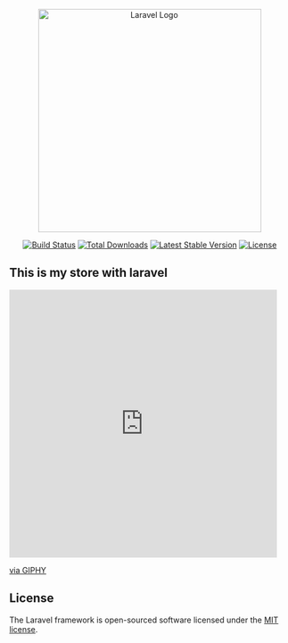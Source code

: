 <p align="center"><a href="https://laravel.com" target="_blank"><img src="https://raw.githubusercontent.com/laravel/art/master/logo-lockup/5%20SVG/2%20CMYK/1%20Full%20Color/laravel-logolockup-cmyk-red.svg" width="400" alt="Laravel Logo"></a></p>

<p align="center">
<a href="https://github.com/laravel/framework/actions"><img src="https://github.com/laravel/framework/workflows/tests/badge.svg" alt="Build Status"></a>
<a href="https://packagist.org/packages/laravel/framework"><img src="https://img.shields.io/packagist/dt/laravel/framework" alt="Total Downloads"></a>
<a href="https://packagist.org/packages/laravel/framework"><img src="https://img.shields.io/packagist/v/laravel/framework" alt="Latest Stable Version"></a>
<a href="https://packagist.org/packages/laravel/framework"><img src="https://img.shields.io/packagist/l/laravel/framework" alt="License"></a>
</p>

## This is my store with laravel

<iframe src="https://giphy.com/embed/giXLnhxp60zEEIkq8K" width="480" height="480" frameBorder="0" class="giphy-embed" allowFullScreen></iframe><p><a href="https://giphy.com/gifs/shopping-skeleton-cart-giXLnhxp60zEEIkq8K">via GIPHY</a></p>

## License

The Laravel framework is open-sourced software licensed under the [MIT license](https://opensource.org/licenses/MIT).
